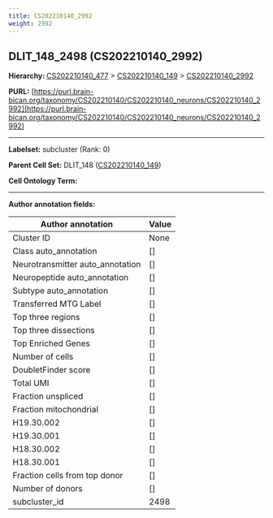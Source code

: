 ```yaml
---
title: CS202210140_2992
weight: 2992
---
```

## DLIT_148_2498 (CS202210140_2992)
<b>Hierarchy: </b>
[CS202210140_477](../CS202210140_477) >
[CS202210140_149](../CS202210140_149) >
[CS202210140_2992](../CS202210140_2992)

**PURL:** [https://purl.brain-bican.org/taxonomy/CS202210140/CS202210140_neurons/CS202210140_2992](https://purl.brain-bican.org/taxonomy/CS202210140/CS202210140_neurons/CS202210140_2992)

---


**Labelset:** subcluster (Rank: 0)

**Parent Cell Set:** DLIT_148 ([CS202210140_149](../CS202210140_149))



**Cell Ontology Term:** 

[MARKER GENES.]: #


---

[TRANSFERRED ANNOTATIONS.]: #


[AUTHOR ANNOTATION FIELDS.]: #


**Author annotation fields:**

| Author annotation | Value |
|-------------------|-------|
|Cluster ID|None|
|Class auto_annotation|[]|
|Neurotransmitter auto_annotation|[]|
|Neuropeptide auto_annotation|[]|
|Subtype auto_annotation|[]|
|Transferred MTG Label|[]|
|Top three regions|[]|
|Top three dissections|[]|
|Top Enriched Genes|[]|
|Number of cells|[]|
|DoubletFinder score|[]|
|Total UMI|[]|
|Fraction unspliced|[]|
|Fraction mitochondrial|[]|
|H19.30.002|[]|
|H19.30.001|[]|
|H18.30.002|[]|
|H18.30.001|[]|
|Fraction cells from top donor|[]|
|Number of donors|[]|
|subcluster_id|2498|
